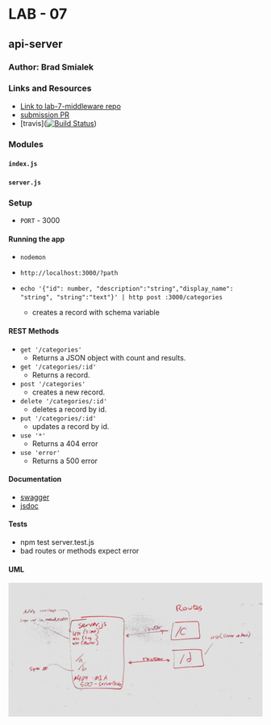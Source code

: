 
# LAB - 07

## api-server

### Author: Brad Smialek

### Links and Resources
* [Link to lab-7-middleware repo](https://github.com/brad-smialek-401-advanced-javascript/lab-07-middleware)
* [submission PR](https://github.com/brad-smialek-401-advanced-javascript/lab-07-api-server/pull/1)
* [travis]([![Build Status](https://www.travis-ci.com/brad-smialek-401-advanced-javascript/lab-07-api-server.svg?branch=master)](https://www.travis-ci.com/brad-smialek-401-advanced-javascript/lab-07-api-server))


### Modules
#### `index.js`
#### `server.js`


### Setup
* `PORT` - 3000


#### Running the app
* `nodemon`

* `http://localhost:3000/?path`

* `echo '{"id": number, "description":"string","display_name": "string", "string":"text"}' | http post :3000/categories`
  * creates a record with schema variable
  
#### REST Methods
* `get '/categories'`
  * Returns a JSON object with count and results.
* `get '/categories/:id'`
  * Returns a record.
* `post '/categories'`
  * creates a new record.
* `delete '/categories/:id'`
  * deletes a record by id.
* `put '/categories/:id'`
  * updates a record by id.
* `use '*'`
  * Returns a 404 error
* `use 'error'`
  * Returns a 500 error

#### Documentation
* [swagger](./docs/config)
* [jsdoc](http://localhost:3000/docs)

#### Tests
* npm test server.test.js
* bad routes or methods expect error


#### UML
![UML](./assets/uml.jpg)
